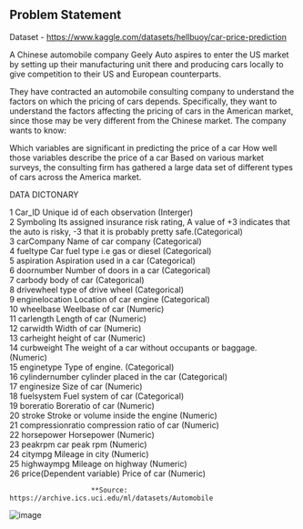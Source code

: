## Problem Statement

Dataset - https://www.kaggle.com/datasets/hellbuoy/car-price-prediction

A Chinese automobile company Geely Auto aspires to enter the US market by setting up their manufacturing unit there and producing cars locally to give competition to their US and European counterparts.

They have contracted an automobile consulting company to understand the factors on which the pricing of cars depends. Specifically, they want to understand the factors affecting the pricing of cars in the American market, since those may be very different from the Chinese market.
The company wants to know:

Which variables are significant in predicting the price of a car
How well those variables describe the price of a car
Based on various market surveys, the consulting firm has gathered a large data set of different types of cars across the America market.


DATA DICTONARY						
						
1	Car_ID			Unique id of each observation (Interger)		
2	Symboling 			Its assigned insurance risk rating, A value of +3 indicates that the auto is risky, -3 that it is probably pretty safe.(Categorical) 		
3	carCompany			Name of car company (Categorical)		
4	fueltype			Car fuel type i.e gas or diesel (Categorical)		
5	aspiration			Aspiration used in a car (Categorical)		
6	doornumber			Number of doors in a car (Categorical)		
7	carbody			body of car (Categorical)		
8	drivewheel			type of drive wheel (Categorical)		
9	enginelocation			Location of car engine (Categorical)		
10	wheelbase			Weelbase of car (Numeric)		
11	carlength			Length of car (Numeric)		
12	carwidth			Width of car (Numeric)		
13	carheight			height of car (Numeric)		
14	curbweight			The weight of a car without occupants or baggage. (Numeric)		
15	enginetype			Type of engine. (Categorical)		
16	cylindernumber			cylinder placed in the car (Categorical)		
17	enginesize			Size of car (Numeric)		
18	fuelsystem			Fuel system of car (Categorical)		
19	boreratio			Boreratio of car (Numeric)		
20	stroke			Stroke or volume inside the engine (Numeric)		
21	compressionratio			compression ratio of car (Numeric)		
22	horsepower			Horsepower (Numeric)		
23	peakrpm			car peak rpm (Numeric)		
24	citympg			Mileage in city (Numeric)		
25	highwaympg			Mileage on highway (Numeric)		
26	price(Dependent variable)			Price of car (Numeric)		
						
						**Source: https://archive.ics.uci.edu/ml/datasets/Automobile
![image](https://github.com/Jatin-Mehra119/CAR_PRED/assets/165004724/b07880b0-fe1a-4903-9a32-57a391b8db5a)

